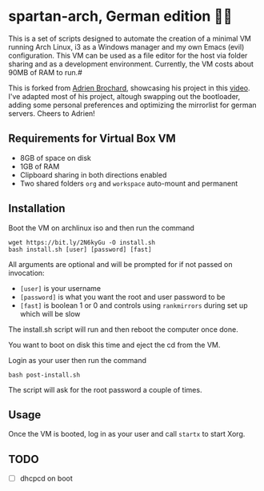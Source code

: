 # spartan-arch, German edition 🍺🥨

This is a set of scripts designed to automate the creation of a minimal VM running Arch Linux, i3 as a Windows manager and my own Emacs (evil) configuration. This VM can be used as a file editor for the  host via folder sharing and as a development environment. Currently, the VM costs about 90MB of RAM to run.#

This is forked from [Adrien Brochard](https://github.com/abrochard/spartan-arch), showcasing his project in this [video](https://www.youtube.com/watch?v=RDrG-_kapaQ). I've adapted most of his project, altough swapping out the bootloader, adding some personal preferences and optimizing the mirrorlist for german servers. Cheers to Adrien!

## Requirements for Virtual Box VM
- 8GB of space on disk
- 1GB of RAM
- Clipboard sharing in both directions enabled
- Two shared folders `org` and `workspace` auto-mount and permanent

## Installation
Boot the VM on archlinux iso and then run the command
```shell
wget https://bit.ly/2N6kyGu -O install.sh
bash install.sh [user] [password] [fast]
```

All arguments are optional and will be prompted for if not passed on invocation:
- `[user]` is your username
- `[password]` is what you want the root and user password to be
- `[fast]` is boolean 1 or 0 and controls using `rankmirrors` during set up which will be slow

The install.sh script will run and then reboot the computer once done.

You want to boot on disk this time and eject the cd from the VM.

Login as your user then run the command
```shell
bash post-install.sh
```
The script will ask for the root password a couple of times.

## Usage
Once the VM is booted, log in as your user and call `startx` to start Xorg.

## TODO
- [ ] dhcpcd on boot
